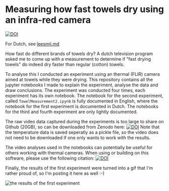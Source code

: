 # Measuring how fast towels dry using an infra-red camera
[![DOI](https://zenodo.org/badge/668661321.svg)](https://zenodo.org/badge/latestdoi/668661321)

For Dutch, see [leesmij.md](leesmij.md)

How fast do different brands of towels dry? A dutch television program asked me to come up with a measurement to determine if "fast drying towels" do indeed dry faster than regular (cotton) towels.

To analyse this I conducted an experiment using an thermal (FLIR) camera aimed at towels while they were drying. This repository contains all the jupyter notebooks I made to explain the experiment, analyse the data and draw conclusions. The experiment was conducted four times, each experiment has its own notebook. The notebook for the second experiment, called ```TowelMeasurement2.ipynb``` is fully documented in English, where the notebook for the first experiment is documented in Dutch. The notebooks for the third and fourth experiment are only lightly documented.

The raw video data captured during the experiments is too large to share on Github (20GB), so can be downloaded from Zenodo here: [![DOI](https://zenodo.org/badge/DOI/10.5281/zenodo.8167168.svg)](https://doi.org/10.5281/zenodo.8167168) Note that the temperature data is saved seperatly as a pickle file, so the video does not need to be downloaded if one only wants to work with the results.

The video analyses used in the notebooks can potentially be useful for others working with thermal cameras. When using or building on this software, please use the following citation: [![DOI](https://zenodo.org/badge/668661321.svg)](https://zenodo.org/badge/latestdoi/668661321) 

Finally, the results of the first experiment were turned into a gif that I'm rather proud of, so I'm posting it here as well :-)

![the results of the first experiment](figures/meting1/meeting1Movie.gif)
